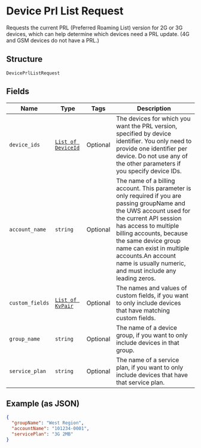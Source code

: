 
# Device Prl List Request

Requests the current PRL (Preferred Roaming List) version for 2G or 3G devices, which can help determine which devices need a PRL update. (4G and GSM devices do not have a PRL.)

## Structure

`DevicePrlListRequest`

## Fields

| Name | Type | Tags | Description |
|  --- | --- | --- | --- |
| `device_ids` | [`List of DeviceId`](../../doc/models/device-id.md) | Optional | The devices for which you want the PRL version, specified by device identifier. You only need to provide one identifier per device. Do not use any of the other parameters if you specify device IDs. |
| `account_name` | `string` | Optional | The name of a billing account. This parameter is only required if you are passing groupName and the UWS account used for the current API session has access to multiple billing accounts, because the same device group name can exist in multiple accounts.An account name is usually numeric, and must include any leading zeros. |
| `custom_fields` | [`List of KvPair`](../../doc/models/kv-pair.md) | Optional | The names and values of custom fields, if you want to only include devices that have matching custom fields. |
| `group_name` | `string` | Optional | The name of a device group, if you want to only include devices in that group. |
| `service_plan` | `string` | Optional | The name of a service plan, if you want to only include devices that have that service plan. |

## Example (as JSON)

```json
{
  "groupName": "West Region",
  "accountName": "101234-0001",
  "servicePlan": "3G 2MB"
}
```


